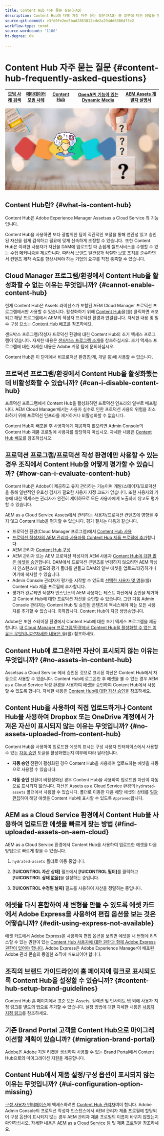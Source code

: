 ```yaml
---
title: Content Hub 자주 묻는 질문(FAQ)
description: Content Hub에 대해 가장 자주 묻는 질문(FAQ) 중 일부에 대한 응답을 얻을 수 있습니다.
source-git-commit: e3fd0fe2ee5bad2863812ede2a294dd63864f3e2
workflow-type: tm+mt
source-wordcount: '1100'
ht-degree: 0%

---
```


# Content Hub 자주 묻는 질문 {#content-hub-frequently-asked-questions}

| [모범 사례 검색](/help/assets/search-best-practices.md) | [메타데이터 모범 사례](/help/assets/metadata-best-practices.md) | [Content Hub](/help/assets/product-overview.md) | [OpenAPI 기능이 있는 Dynamic Media](/help/assets/dynamic-media-open-apis-overview.md) | [AEM Assets 개발자 설명서](https://developer.adobe.com/experience-cloud/experience-manager-apis/) |
| ------------- | --------------------------- |---------|----|-----|

![Content Hub 자주 묻는 질문](assets/content-hub-faqs.png)

## Content Hub란? {#what-is-content-hub}

Content Hub은 Adobe Experience Manager Assetsas a Cloud Service 의 기능입니다.

Content Hub을 사용하면 보다 광범위한 팀이 직관적인 포털을 통해 연관성 있고 승인된 자산을 쉽게 검색하고 필요에 맞게 신속하게 조정할 수 있습니다.  또한 Content Hub은 이러한 사용자가 자산을 DAM에 업로드할 때 손쉽게 셀프서비스를 수행할 수 있는 수집 메커니즘을 제공합니다. 따라서 브랜드 일관성과 적절한 보호 조치를 준수하면서 컨텐츠 제작 속도를 향상시켜야 하는 기업의 요구를 직접 충족할 수 있습니다.

## Cloud Manager 프로그램/환경에서 Content Hub을 활성화할 수 없는 이유는 무엇입니까? {#cannot-enable-content-hub}

현재 Content Hub은 Assets 라이선스가 포함된 AEM Cloud Manager 프로덕션 프로그램에서만 사용할 수 있습니다. 활성화하기 위해 [Content Hub](/help/assets/deploy-content-hub.md#enable-content-hub)을(를) 클릭하면 배포되고 해당 프로그램에서 AEM의 작성자 프로덕션 환경과 연결됩니다. 자세한 내용 및 필수 구성 요소는 [Content Hub 배포](/help/assets/deploy-content-hub.md)를 참조하세요.

샌드박스 프로그램/작성자 프로덕션 환경에 대한 Content Hub의 조기 액세스 프로그램이 있습니다. 자세한 내용은 [샌드박스 프로그램 소개](/help/implementing/cloud-manager/getting-access-to-aem-in-cloud/introduction-sandbox-programs.md)를 참조하십시오. 조기 액세스 프로그램에 대한 자세한 내용은 Adobe 계정 팀에 문의하십시오.

Content Hub은 이 단계에서 비프로덕션 환경(단계, 개발 등)에 사용할 수 없습니다.

## 프로덕션 프로그램/환경에서 Content Hub을 활성화했는데 비활성화할 수 있습니까? {#can-i-disable-content-hub}

프로덕션 프로그램에서 Content Hub을 활성화하면 프로덕션 인프라의 일부로 배포됩니다. AEM Cloud Manager에서는 사용자 실수로 인한 프로덕션 사용의 위험을 최소화하기 위해 프로덕션 인프라를 제거하거나 비활성화할 수 없습니다.

Content Hub이 배포된 후 사용자에게 제공하지 않으려면 Admin Console의 Content Hub 제품 프로필에 사용자를 할당하지 마십시오. 자세한 내용은 [Content Hub 배포](/help/assets/deploy-content-hub.md#content-hub-instance-product-profile)를 참조하십시오.

## 프로덕션 프로그램/프로덕션 작성 환경에만 사용할 수 있는 경우 조직에서 Content Hub을 어떻게 평가할 수 있습니까? {#how-can-i-evaluate-content-hub}

Content Hub은 Adobe이 제공하고 유지 관리하는 기능이며 개발/스테이지/프로덕션을 통해 일반적인 유효성 검사가 필요한 사용자 지정 코드가 없습니다. 또한 사용자의 기능에 대한 액세스는 관리자가 완전히 제어하므로 모든 사용자에게 노출하지 않고도 평가할 수 있습니다.

AEM as a Cloud Service Assets에서 관리하는 사용자/프로덕션 컨텐츠에 영향을 주지 않고 Content Hub을 평가할 수 있습니다. 평가 절차는 다음과 같습니다.

* 프로덕션 환경(Cloud Manager 프로그램)에서 [Content Hub 사용](/help/assets/deploy-content-hub.md#enable-content-hub)
* [프로덕션 작성자의 AEM 관리자 사용자를 Content Hub 제품 프로필에 추가](/help/assets/deploy-content-hub.md#onboard-content-hub-administrator)합니다.
* AEM 관리자 [Content Hub 구성](/help/assets/configure-content-hub-ui-options.md)
* AEM 관리자 또는 AEM 프로덕션 작성자의 AEM 사용자 [Content Hub에 대한 많은 에셋을 승인](/help/assets/approve-assets-content-hub.md)합니다. DAM에서 프로덕션 콘텐츠를 변경하지 않으려면 AEM 작성자 인스턴스에 별도의 평가 폴더를 만들고 DAM의 일부 에셋을 업로드/태깅하거나 여기에 복사할 수 있습니다.
* Admin Console 관리자가 평가를 시작할 수 있도록 [선택한 사용자 몇 명](/help/assets/deploy-content-hub.md#onboard-content-hub-users)을(를) Content Hub 제품 프로필에 추가합니다.
* 평가가 완료되면 작성자 인스턴스의 AEM 사용자는 테스트 자산에서 승인을 제거하고 Content Hub에 대한 프로덕션 자산을 승인할 수 있습니다. 그런 다음 Admin Console 관리자는 Content Hub 및 승인된 콘텐츠에 액세스해야 하는 모든 사용자를 추가할 수 있습니다. 축하합니다. Content Hub이 지금 생방송입니다.

Adobe은 또한 스테이징 환경에서 Content Hub에 대한 조기 액세스 프로그램을 제공합니다. [내 Cloud Manager 프로그램/환경에서 Content Hub을 활성화할 수 없는 이유는 무엇입니까?자세한 내용은 ](#cannot-enable-content-hub)을(를) 참조하세요.

## Content Hub에 로그온하면 자산이 표시되지 않는 이유는 무엇입니까? {#no-assets-in-content-hub}

Assetsas a Cloud Service 에서 승인된 것으로 표시된 자산은 Content Hub에서 자동으로 사용할 수 있습니다. Content Hub에 로그온한 후 에셋을 볼 수 없는 경우 AEM as a Cloud Service 작성 환경을 사용하여 에셋을 승인하여 Content Hub에서 사용할 수 있도록 합니다. 자세한 내용은 [Content Hub에 대한 자산 승인](/help/assets/approve-assets-content-hub.md)을 참조하세요.

## Content Hub을 사용하여 직접 업로드하거나 Content Hub을 사용하여 Dropbox 또는 OneDrive 계정에서 가져온 자산이 표시되지 않는 이유는 무엇입니까? {#no-assets-uploaded-from-content-hub}

Content Hub을 사용하여 업로드한 에셋의 표시는 구성 사용자 인터페이스에서 사용할 수 있는 [자동 승인](/help/assets/configure-content-hub-ui-options.md#configure-import-options-content-hub) 토글을 활성화했는지 여부에 따라 달라집니다.

* **자동 승인** 전환이 활성화된 경우 Content Hub을 사용하여 업로드하는 에셋을 자동으로 사용할 수 있습니다.

* **자동 승인** 전환이 비활성화된 경우 Content Hub을 사용하여 업로드한 자산이 자동으로 표시되지 않습니다. 자산은 Assets as a Cloud Service 환경의 `hydrated-assets` 폴더에서 사용할 수 있습니다. 폴더로 이동한 다음 해당 에셋의 상태를 [일괄 편집](/help/assets/approve-assets-content-hub.md)하여 해당 에셋을 Content Hub에 표시할 수 있도록 `Approved`합니다.

## AEM as a Cloud Service 환경에서 Content Hub을 사용하여 업로드한 에셋을 빠르게 찾는 방법 {#find-uploaded-assets-on-aem-cloud}

AEM as a Cloud Service 환경에서 Content Hub을 사용하여 업로드한 에셋을 다음 방법으로 빠르게 찾을 수 있습니다.

1. `hydrated-assets` 폴더로 이동 중입니다.

1. **[!UICONTROL 자산 상태]** 필드에서 **[!UICONTROL 필터]**&#x200B;를 클릭하고 **[!UICONTROL 상태 없음]**&#x200B;을 설정하는 중입니다.

1. **[!UICONTROL 수정된 날짜]** 필드를 사용하여 자산을 정렬하는 중입니다.

## 에셋을 다시 혼합하여 새 변형을 만들 수 있도록 에셋 카드에서 Adobe Express을 사용하여 편집 옵션을 보는 것은 어떻습니까? {#edit-using-express-not-available}

에셋 카드에서 Adobe Express을 사용하여 편집 옵션을 보려면 에셋을 새 변형에 리믹스할 수 있는 권한이 있는 [Content Hub 사용자에 대한 권한과 함께 Adobe Express 권한이 있어야 합니다](#onboard-content-hub-users-add-assets). Adobe Express은 Adobe Experience Manager이 배포된 Adobe 관리 콘솔의 동일한 조직에 배포되어야 합니다.

## 조직의 브랜드 가이드라인이 홈 페이지에 링크로 표시되도록 Content Hub을 설정할 수 있습니까? {#content-hub-setup-brand-guidelines}

Content Hub 홈 페이지에서 표준 모든 Assets, 컬렉션 및 인사이트 탭 외에 사용자 지정 링크를 별도의 탭으로 추가할 수 있습니다. 설정 방법에 대한 자세한 내용은 [사용자 지정 링크](/help/assets/configure-content-hub-ui-options.md#configure-custom-links-content-hub)를 참조하세요.

## 기존 Brand Portal 고객을 Content Hub으로 마이그레이션할 계획이 있습니까? {#migration-brand-portal}

Adobe은 Adobe 지원 티켓을 생성하여 사용할 수 있는 Brand Portal에서 Content Hub으로의 마이그레이션 지원을 제공합니다.

## Content Hub에서 제품 설정/구성 옵션이 표시되지 않는 이유는 무엇입니까? {#ui-configuration-option-missing}

[구성 사용자 인터페이스](/help/assets/configure-content-hub-ui-options.md)에 액세스하려면 [Content Hub 관리자](/help/assets/deploy-content-hub.md##onboard-content-hub-administrator)여야 합니다. Adobe Admin Console의 프로덕션 작성자 인스턴스에서 AEM 관리자 제품 프로필에 할당되어 구성 옵션이 표시되지 않는 경우 AEM 관리자 제품 프로필의 이름이 바뀌지 않았는지 확인하십시오. 자세한 내용은 [AEM as a Cloud Service 팀 및 제품 프로필](/help/onboarding/aem-cs-team-product-profiles.md)을 참조하세요.


